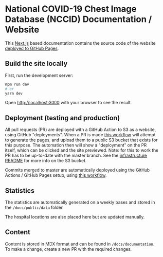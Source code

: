 # National COVID-19 Chest Image Database (NCCID) Documentation / Website

This [Next.js](https://nextjs.org/docs) based documentation contains
the source code of the website [deployed to GitHub Pages](https://nhsx.github.io/covid-chest-imaging-database/).

## Build the site locally

First, run the development server:

```bash
npm run dev
# or
yarn dev
```

Open [http://localhost:3000](http://localhost:3000) with your browser to see the result.

## Deployment (testing and production)

All pull requests (PR) are deployed with a GitHub Action to S3 as a website, using GitHub
"deployments". When a PR is made [this workflow](../.github/workflows/site-preview.yml)
will attempt to generate the pages, and upload them to a public S3 bucket that exists
for this purpose. The automation then will show a "deployment" on the PR itself,
which can be clicked and the site previewed. Note: for this to work the PR has to be
up-to-date with the master branch. See the [infrastructure README](../infrastructure/README.md)
for more info on the S3 bucket.

Commits merged to master are automatically deployed using the GitHub Actions / GitHub Pages
setup, using [this workflow](../.github/workflows/site-deployment.yml).

## Statistics

The statistics are automatically generated on a weekly bases and stored in the `/docs/public/data` folder.

The hospital locations are also placed here but are updated manually. 

## Content

Content is stored in MDX format and can be found in `/docs/documentation`. To make a change, create a new PR with the required changes. 